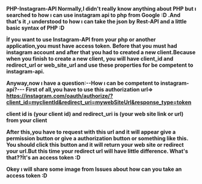 **PHP-Instagram-API
Normally,I didn't really know anything about PHP but ı searched to how ı can use instagram api to php from Google :D .And that's it ,ı understood to how ı can take the json by Rest-API and a little basic syntax of PHP  :D**

**İf you want to use Instagram-API from your php or another application,you must have access token.
Before that you must had instagram account and after that you had to created a new client.Because when you finish to create a new client,
you will have client_id and redirect_url or web_site_url and use these properties for be competent to instagram-api.** 

**Anyway,now ı have a question:--How ı can be competent to instagram-api?---
First of all,you have to use this authorization url=>
https://instagram.com/oauth/authorize/?client_id=myclientId&redirect_uri=mywebSiteUrl&response_type=token**

**client id is (your client id) and redirect_uri is (your web site link or url) from your client**

**After this,you have to request with this url and it will appear give a permission button or give a authorization button or something like this.
You should click this button and it will return your web site or redirect your url.But this time your redirect url will have little difference.
What's that??İt's an access token :D**

**Okey ı will share some image from 
Issues about how can you take an access token :D**
